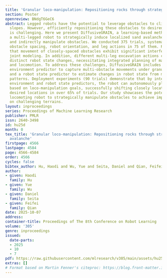 ```yaml
---
title: 'Granular loco-manipulation: Repositioning rocks through strategic sand avalanche'
section: Poster
openreview: BNdgT6GeC6
abstract: Legged robots have the potential to leverage obstacles to climb steep sand
  slopes. However, efficiently repositioning these obstacles to desired locations
  is challenging. Here we present DiffusiveGRAIN, a learning-based method that enables
  a multi-legged robot to strategically induce localized sand avalanches during locomotion
  and indirectly manipulate obstacles. We conducted 375 trials, systematically varying
  obstacle spacing, robot orientation, and leg actions in 75 of them. Results show
  that movement of closely-spaced obstacles exhibit significant interference, requiring
  joint modeling. In addition, different multi-leg excavation actions could cause
  distinct robot state changes, necessitating integrated planning of manipulation
  and locomotion. To address these challenges, DiffusiveGRAIN includes a diffusion-based
  environment predictor to capture multi-obstacle movements under granular flow interferences
  and a robot state predictor to estimate changes in robot state from multi-leg action
  patterns. Deployment experiments (90 trials) demonstrate that by integrating the
  environment and robot state predictors, the robot can autonomously plan its movements
  based on loco-manipulation goals, successfully shifting closely located rocks to
  desired locations in over 65% of trials. Our study showcases the potential for a
  locomoting robot to strategically manipulate obstacles to achieve improved mobility
  on challenging terrains.
layout: inproceedings
series: Proceedings of Machine Learning Research
publisher: PMLR
issn: 2640-3498
id: hu25d
month: 0
tex_title: 'Granular loco-manipulation: Repositioning rocks through strategic sand
  avalanche'
firstpage: 4566
lastpage: 4584
page: 4566-4584
order: 4566
cycles: false
bibtex_author: Hu, Haodi and Wu, Yue and Seita, Daniel and Qian, Feifei
author:
- given: Haodi
  family: Hu
- given: Yue
  family: Wu
- given: Daniel
  family: Seita
- given: Feifei
  family: Qian
date: 2025-10-07
address:
container-title: Proceedings of The 8th Conference on Robot Learning
volume: '305'
genre: inproceedings
issued:
  date-parts:
  - 2025
  - 10
  - 7
pdf: https://raw.githubusercontent.com/mlresearch/v305/main/assets/hu25d/hu25d.pdf
extras: []
# Format based on Martin Fenner's citeproc: https://blog.front-matter.io/posts/citeproc-yaml-for-bibliographies/
---
```

